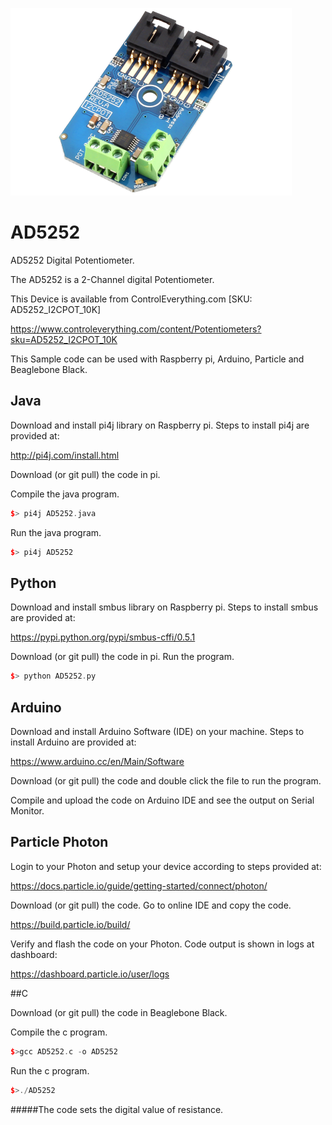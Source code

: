 [![AD5252](AD5252_I2CPOT_10K.png)](https://www.controleverything.com/content/Potentiometers?sku=AD5252_I2CPOT_10K)
# AD5252
AD5252 Digital Potentiometer.

The AD5252 is a 2-Channel digital Potentiometer.

This Device is available from ControlEverything.com [SKU: AD5252_I2CPOT_10K]

https://www.controleverything.com/content/Potentiometers?sku=AD5252_I2CPOT_10K

This Sample code can be used with Raspberry pi, Arduino, Particle and Beaglebone Black.

## Java
Download and install pi4j library on Raspberry pi. Steps to install pi4j are provided at:

http://pi4j.com/install.html

Download (or git pull) the code in pi.

Compile the java program.
```cpp
$> pi4j AD5252.java
```

Run the java program.
```cpp
$> pi4j AD5252
```

## Python
Download and install smbus library on Raspberry pi. Steps to install smbus are provided at:

https://pypi.python.org/pypi/smbus-cffi/0.5.1

Download (or git pull) the code in pi. Run the program.

```cpp
$> python AD5252.py
```

## Arduino
Download and install Arduino Software (IDE) on your machine. Steps to install Arduino are provided at:

https://www.arduino.cc/en/Main/Software

Download (or git pull) the code and double click the file to run the program.

Compile and upload the code on Arduino IDE and see the output on Serial Monitor.


## Particle Photon

Login to your Photon and setup your device according to steps provided at:

https://docs.particle.io/guide/getting-started/connect/photon/

Download (or git pull) the code. Go to online IDE and copy the code.

https://build.particle.io/build/

Verify and flash the code on your Photon. Code output is shown in logs at dashboard:

https://dashboard.particle.io/user/logs


##C

Download (or git pull) the code in Beaglebone Black.

Compile the c program.
```cpp
$>gcc AD5252.c -o AD5252
```
Run the c program.
```cpp
$>./AD5252
```

#####The code sets the digital value of resistance.
